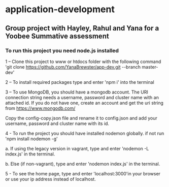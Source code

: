 # application-development
## Group project with Hayley, Rahul and Yana for a Yoobee Summative assessment


### To run this project you need node.js installed

1 – Clone this project to www or htdocs folder with the following command 'git clone https://github.com/YanaBrewster/app-dev.git --branch master-dev'

2 – To install required packages type and enter 'npm i' into the terminal

3 – To use MongoDB, you should have a mongodb account. The URI connection string needs a username, password and cluster name with an attached id. If you do not have one, create an account and get the uri string from https://www.mongodb.com/

Copy the config-copy.json file and rename it to config.json and add your username, password and cluster name with its id.

4 - To run the project you should have installed nodemon globally. if not run 'npm install nodemon -g'

a. If using the legacy version in vagrant, type and enter 'nodemon -L index.js' in the terminal.

b. Else (if non-vagrant), type and enter 'nodemon index.js' in the terminal.

5 - To see the home page, type and enter 'localhost:3000'in your browser or use your ip address instead of localhost.
